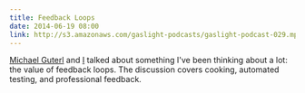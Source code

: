 ```yaml
---
title: Feedback Loops
date: 2014-06-19 08:00
link: http://s3.amazonaws.com/gaslight-podcasts/gaslight-podcast-029.mp3
---
```


[Michael Guterl](http://michaelguterl.com/) and [I](http://mitchlloyd.com)
talked about something I've been thinking about a lot: the value of feedback
loops. The discussion covers cooking, automated testing, and professional
feedback.
